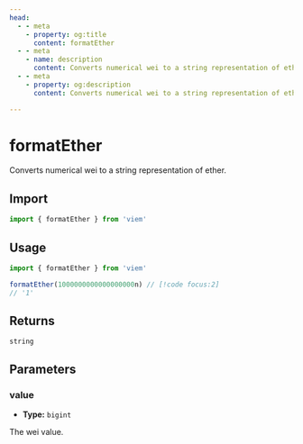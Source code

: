 ```yaml
---
head:
  - - meta
    - property: og:title
      content: formatEther
  - - meta
    - name: description
      content: Converts numerical wei to a string representation of ether.
  - - meta
    - property: og:description
      content: Converts numerical wei to a string representation of ether.

---
```


# formatEther

Converts numerical wei to a string representation of ether.

## Import

```ts
import { formatEther } from 'viem'
```

## Usage

```ts
import { formatEther } from 'viem'

formatEther(1000000000000000000n) // [!code focus:2]
// '1'
```

## Returns

`string`

## Parameters

### value

- **Type:** `bigint`

The wei value.